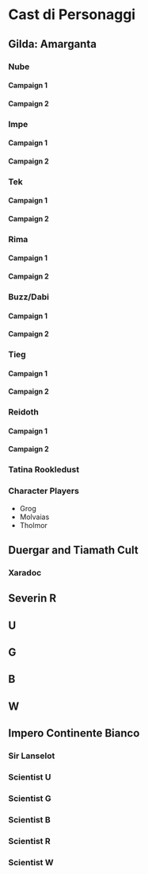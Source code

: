 # Cast di Personaggi

## Gilda: Amarganta

### Nube

#### Campaign 1
#### Campaign 2

### Impe

#### Campaign 1
#### Campaign 2
### Tek

#### Campaign 1
#### Campaign 2

### Rima 
#### Campaign 1
#### Campaign 2

### Buzz/Dabi 
#### Campaign 1
#### Campaign 2

### Tieg
#### Campaign 1
#### Campaign 2

### Reidoth
#### Campaign 1
#### Campaign 2

### Tatina Rookledust
### Character Players
- Grog
- Molvaias
- Tholmor

## Duergar and Tiamath Cult
### Xaradoc

## Severin R
## U
## G
## B
## W



## Impero Continente Bianco

### Sir Lanselot
### Scientist U
### Scientist G
### Scientist B
### Scientist R
### Scientist W


